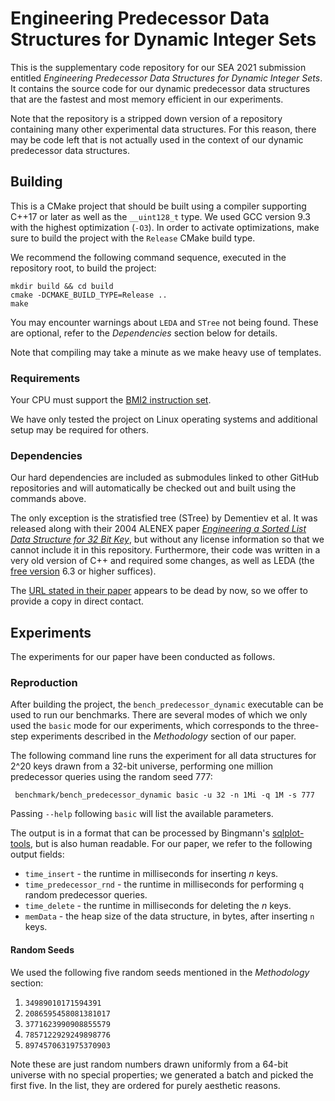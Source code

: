 # Engineering Predecessor Data Structures for Dynamic Integer Sets

This is the supplementary code repository for our SEA 2021 submission entitled *Engineering Predecessor Data Structures for Dynamic Integer Sets*. It contains the source code for our dynamic predecessor data structures that are the fastest and most memory efficient in our experiments.

Note that the repository is a stripped down version of a repository containing many other experimental data structures. For this reason, there may be code left that is not actually used in the context of our dynamic predecessor data structures.

## Building

This is a CMake project that should be built using a compiler supporting C++17 or later as well as the `__uint128_t` type. We used GCC version 9.3 with the highest optimization (`-O3`). In order to activate optimizations, make sure to build the project with the `Release` CMake build type.

We recommend the following command sequence, executed in the repository root, to build the project:

```shell
mkdir build && cd build
cmake -DCMAKE_BUILD_TYPE=Release ..
make
```

You may encounter warnings about `LEDA` and `STree` not being found. These are optional, refer to the *Dependencies* section below for details.

Note that compiling may take a minute as we make heavy use of templates.

### Requirements

Your CPU must support the [BMI2 instruction set](https://en.wikipedia.org/wiki/Bit_manipulation_instruction_set).

We have only tested the project on Linux operating systems and additional setup may be required for others.

### Dependencies

Our hard dependencies are included as submodules linked to other GitHub repositories and will automatically be checked out and built using the commands above.

The only exception is the stratisfied tree (STree) by Dementiev et al. It was released along with their 2004 ALENEX paper [*Engineering a Sorted List Data Structure for 32 Bit Key*](http://algo2.iti.kit.edu/dementiev/files/veb.pdf), but without any license information so that we cannot include it in this repository. Furthermore, their code was written in a very old version of C++ and required some changes, as well as LEDA (the [free version](https://www.algorithmic-solutions.com/index.php/products/leda-free-edition) 6.3 or higher suffices).

The [URL stated in their paper](http://www.mpi-sb.mpg.de/~kettner/proj/veb/) appears to be dead by now, so we offer to provide a copy in direct contact.

## Experiments

The experiments for our paper have been conducted as follows.

### Reproduction

After building the project, the `bench_predecessor_dynamic` executable can be used to run our benchmarks. There are several modes of which we only used the `basic` mode for our experiments, which  corresponds to the three-step experiments described in the *Methodology* section of our paper.

The following command line runs the experiment for all data structures for 2^20 keys drawn from a 32-bit universe, performing one million predecessor queries using the random seed 777:

```
 benchmark/bench_predecessor_dynamic basic -u 32 -n 1Mi -q 1M -s 777
```

Passing `--help` following `basic` will list the available parameters.

The output is in a format that can be processed by Bingmann's [sqlplot-tools](https://github.com/bingmann/sqlplot-tools), but is also human readable. For our paper, we refer to the following output fields:

* `time_insert` - the runtime in milliseconds for inserting *n* keys.
* `time_predecessor_rnd` - the runtime in milliseconds for performing `q` random predecessor queries.
* `time_delete` - the runtime in milliseconds for deleting the *n* keys.
* `memData` - the heap size of the data structure, in bytes,  after inserting `n` keys.

#### Random Seeds

We used the following five random seeds mentioned in the *Methodology* section:

1. `34989010171594391`
2. `2086595458081381017`
3. `3771623990908855579`
4. `7857122929249898776`
5. `8974570631975370903`

Note these are just random numbers drawn uniformly from a 64-bit universe with no special properties; we generated a batch and picked the first five. In the list, they are ordered for purely aesthetic reasons.
